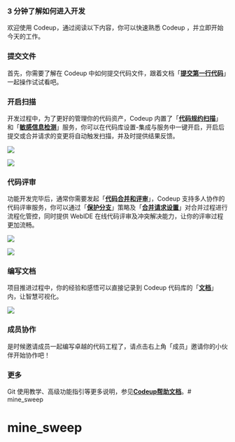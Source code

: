 ### 3 分钟了解如何进入开发

欢迎使用 Codeup，通过阅读以下内容，你可以快速熟悉 Codeup ，并立即开始今天的工作。

### 提交**文件**

首先，你需要了解在 Codeup 中如何提交代码文件，跟着文档「[__提交第一行代码__](https://thoughts.teambition.com/sharespace/5d88b152037db60015203fd3/docs/5dc4f6786b81620014ef7574)」一起操作试试看吧。

### 开启扫描

开发过程中，为了更好的管理你的代码资产，Codeup 内置了「[__代码规约扫描__](https://thoughts.teambition.com/sharespace/5d88b152037db60015203fd3/docs/5dc4f68b6b81620014ef7588)」和「[__敏感信息检测__](https://thoughts.teambition.com/sharespace/5d88b152037db60015203fd3/docs/5dc4f6886b81620014ef7587)」服务，你可以在代码库设置-集成与服务中一键开启，开启后提交或合并请求的变更将自动触发扫描，并及时提供结果反馈。

![](https://img.alicdn.com/tfs/TB1nRDatoz1gK0jSZLeXXb9kVXa-1122-380.png "")

![](https://img.alicdn.com/tfs/TB1PrPatXY7gK0jSZKzXXaikpXa-1122-709.png "")

### 代码评审

功能开发完毕后，通常你需要发起「[__代码合并和评审__](https://thoughts.teambition.com/sharespace/5d88b152037db60015203fd3/docs/5dc4f6876b81620014ef7585)」，Codeup 支持多人协作的代码评审服务，你可以通过「[__保护分支__](https://thoughts.teambition.com/sharespace/5d88b152037db60015203fd3/docs/5dc4f68e6b81620014ef758c)」策略及「[__合并请求设置__](https://thoughts.teambition.com/sharespace/5d88b152037db60015203fd3/docs/5dc4f68f6b81620014ef758d)」对合并过程进行流程化管控，同时提供 WebIDE 在线代码评审及冲突解决能力，让你的评审过程更加流畅。

![](https://img.alicdn.com/tfs/TB1XHrctkP2gK0jSZPxXXacQpXa-1432-887.png "")

![](https://img.alicdn.com/tfs/TB1V3fctoY1gK0jSZFMXXaWcVXa-1432-600.png "")

### 编写文档

项目推进过程中，你的经验和感悟可以直接记录到 Codeup 代码库的「[__文档__](https://thoughts.teambition.com/sharespace/5d88b152037db60015203fd3/docs/5e13107eedac6e001bd84889)」内，让智慧可视化。

![](https://img.alicdn.com/tfs/TB1BN2ateT2gK0jSZFvXXXnFXXa-1432-700.png "")

### 成员协作

是时候邀请成员一起编写卓越的代码工程了，请点击右上角「成员」邀请你的小伙伴开始协作吧！

### 更多

Git 使用教学、高级功能指引等更多说明，参见[__Codeup帮助文档__](https://thoughts.teambition.com/sharespace/5d88b152037db60015203fd3/docs/5dc4f6756b81620014ef7571)。# mine_sweep
# mine_sweep
